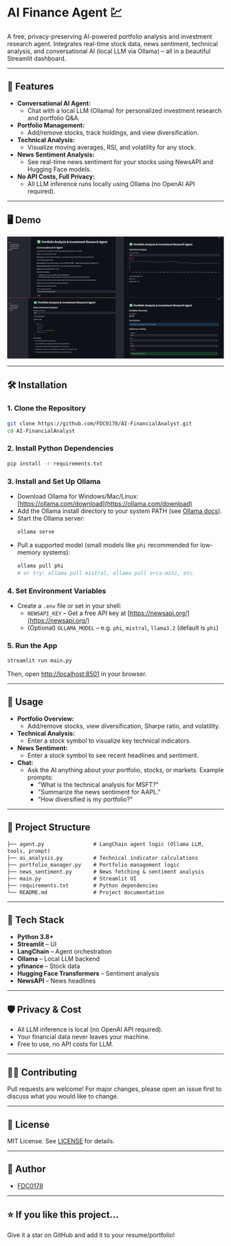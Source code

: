 # AI Finance Agent 💹

A free, privacy-preserving AI-powered portfolio analysis and investment research agent. Integrates real-time stock data, news sentiment, technical analysis, and conversational AI (local LLM via Ollama) – all in a beautiful Streamlit dashboard.

---

## 🚀 Features

- **Conversational AI Agent:**
  - Chat with a local LLM (Ollama) for personalized investment research and portfolio Q&A.
- **Portfolio Management:**
  - Add/remove stocks, track holdings, and view diversification.
- **Technical Analysis:**
  - Visualize moving averages, RSI, and volatility for any stock.
- **News Sentiment Analysis:**
  - See real-time news sentiment for your stocks using NewsAPI and Hugging Face models.
- **No API Costs, Full Privacy:**
  - All LLM inference runs locally using Ollama (no OpenAI API required).

---

## 🖥️ Demo

![Dashboard Screenshot](demo_screenshot.png)

---

## 🛠️ Installation

### 1. **Clone the Repository**
```bash
git clone https://github.com/FDC0178/AI-FinancialAnalyst.git
cd AI-FinancialAnalyst
```

### 2. **Install Python Dependencies**
```bash
pip install -r requirements.txt
```

### 3. **Install and Set Up Ollama**
- Download Ollama for Windows/Mac/Linux: [https://ollama.com/download](https://ollama.com/download)
- Add the Ollama install directory to your system PATH (see [Ollama docs](https://github.com/jmorganca/ollama)).
- Start the Ollama server:
  ```bash
  ollama serve
  ```
- Pull a supported model (small models like `phi` recommended for low-memory systems):
  ```bash
  ollama pull phi
  # or try: ollama pull mistral, ollama pull orca-mini, etc.
  ```

### 4. **Set Environment Variables**
- Create a `.env` file or set in your shell:
  - `NEWSAPI_KEY` – Get a free API key at [https://newsapi.org/](https://newsapi.org/)
  - (Optional) `OLLAMA_MODEL` – e.g. `phi`, `mistral`, `llama3.2` (default is `phi`)

### 5. **Run the App**
```bash
streamlit run main.py
```
Then, open [http://localhost:8501](http://localhost:8501) in your browser.

---

## 🧠 Usage
- **Portfolio Overview:**
  - Add/remove stocks, view diversification, Sharpe ratio, and volatility.
- **Technical Analysis:**
  - Enter a stock symbol to visualize key technical indicators.
- **News Sentiment:**
  - Enter a stock symbol to see recent headlines and sentiment.
- **Chat:**
  - Ask the AI anything about your portfolio, stocks, or markets. Example prompts:
    - "What is the technical analysis for MSFT?"
    - "Summarize the news sentiment for AAPL."
    - "How diversified is my portfolio?"

---

## 📝 Project Structure
```
├── agent.py                # LangChain agent logic (Ollama LLM, tools, prompt)
├── ai_analysis.py          # Technical indicator calculations
├── portfolio_manager.py    # Portfolio management logic
├── news_sentiment.py       # News fetching & sentiment analysis
├── main.py                 # Streamlit UI
├── requirements.txt        # Python dependencies
└── README.md               # Project documentation
```

---

## 🤖 Tech Stack
- **Python 3.8+**
- **Streamlit** – UI
- **LangChain** – Agent orchestration
- **Ollama** – Local LLM backend
- **yfinance** – Stock data
- **Hugging Face Transformers** – Sentiment analysis
- **NewsAPI** – News headlines

---

## 🛡️ Privacy & Cost
- All LLM inference is local (no OpenAI API required).
- Your financial data never leaves your machine.
- Free to use, no API costs for LLM.

---

## 🙋‍♂️ Contributing
Pull requests are welcome! For major changes, please open an issue first to discuss what you would like to change.

---

## 📄 License
MIT License. See [LICENSE](LICENSE) for details.

---

## 💼 Author
- [FDC0178](https://github.com/FDC0178)

---

## ⭐️ If you like this project...
Give it a star on GitHub and add it to your resume/portfolio!
